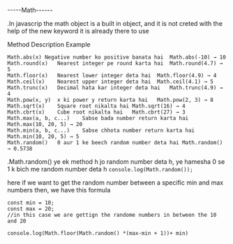 -----Math------

.In javascrip the math object is a built in object, and it is not creted with the help of the new keyword it is already there to use


Method	Description	Example
```
Math.abs(x)	Negative number ko positive banata hai	Math.abs(-10) → 10
Math.round(x) 	Nearest integer pe round karta hai	Math.round(4.7) → 5
Math.floor(x)	Nearest lower integer deta hai	Math.floor(4.9) → 4
Math.ceil(x)	Nearest upper integer deta hai	Math.ceil(4.1) → 5
Math.trunc(x)	Decimal hata kar integer deta hai	Math.trunc(4.9) → 4
Math.pow(x, y)	x ki power y return karta hai	Math.pow(2, 3) → 8
Math.sqrt(x)	Square root nikalta hai	Math.sqrt(16) → 4
Math.cbrt(x)	Cube root nikalta hai	Math.cbrt(27) → 3
Math.max(a, b, c...)	Sabse bada number return karta hai	Math.max(10, 20, 5) → 20
Math.min(a, b, c...)	Sabse chhota number return karta hai	Math.min(10, 20, 5) → 5
Math.random()	0 aur 1 ke beech random number deta hai	Math.random() → 0.5738
```


.Math.random() ye ek method h jo random number deta h, ye hamesha 0 se 1 k bich me random number deta h
``` console.log(Math.random()); ```

here if we want to get the random number between a specific min and max numbers then, we have this formula
```
const min = 10;
const max = 20;
//in this case we are gettign the randome numbers in between the 10 and 20 

console.log(Math.floor(Math.random() *(max-min + 1))+ min)

```
